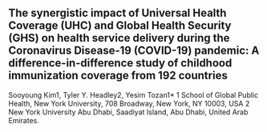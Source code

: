 ## The synergistic impact of Universal Health Coverage (UHC) and Global Health Security (GHS) on health service delivery during the Coronavirus Disease-19 (COVID-19) pandemic: A difference-in-difference study of childhood immunization coverage from 192 countries 

Sooyoung Kim1, Tyler Y. Headley2, Yesim Tozan1*
1	School of Global Public Health, New York University, 708 Broadway, New York, NY  10003, USA
2	New York University Abu Dhabi, Saadiyat Island, Abu Dhabi, United Arab Emirates.
